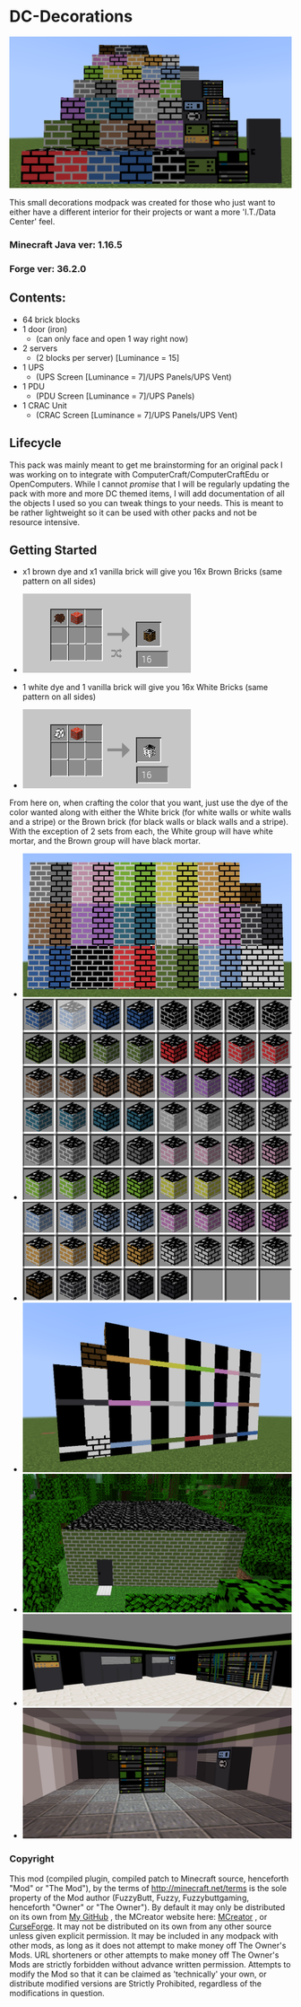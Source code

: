 # DC-Decorations
![BrickDisplay4](/Display/display4.png)

This small decorations modpack was created for those who just want to either have a different interior for their projects or want a more 'I.T./Data Center' feel.

### Minecraft Java ver: 1.16.5
### Forge ver: 36.2.0

## Contents:
* 64 brick blocks
* 1 door (iron)
  * (can only face and open 1 way right now)
* 2 servers
  * (2 blocks per server) [Luminance = 15]
* 1 UPS 
  * (UPS Screen [Luminance = 7]/UPS Panels/UPS Vent)
* 1 PDU 
  * (PDU Screen [Luminance = 7]/UPS Panels)
* 1 CRAC Unit 
  * (CRAC Screen [Luminance = 7]/UPS Panels/UPS Vent)

## Lifecycle
This pack was mainly meant to get me brainstorming for an original pack I was working on to integrate with ComputerCraft/ComputerCraftEdu or OpenComputers.
While I cannot *promise* that I will be regularly updating the pack with more and more DC themed items, I will add documentation of all the objects I used so
you can tweak things to your needs.  This is meant to be rather lightweight so it can be used with other packs and not be resource intensive. 

## Getting Started

* x1 brown dye and x1 vanilla brick will give you 16x Brown Bricks (same pattern on all sides)
* ![BasicBrownBrick](/Display/BasicBrownBrick.png)

* 1 white dye and 1 vanilla brick will give you 16x White Bricks (same pattern on all sides)
* ![BasicWhiteBrick](/Display/BasicWhiteBrick.png)

From here on, when crafting the color that you want, just use the dye of the color wanted along with either the White brick (for white walls or white walls and a stripe) or the Brown brick (for black walls or black walls and a stripe).  With the exception of 2 sets from each, the White group will have white mortar, and the Brown group will have black mortar.


* ![BrickDisplay1](/Display/display1.jpg)
* ![BrickDisplay2](/Display/display2.png)
* ![BrickDisplay3](/Display/display3.png)
* ![WallDisplay](/Display/display5.png)
* ![OutsideExample](/Display/Outside.png)
* ![DaytimeInside](/Display/UPSCDUPDU.png)
* ![NighttimeInside](/Display/UPSCDUPDU2.png)

### Copyright

This mod (compiled plugin, compiled patch to Minecraft source, henceforth "Mod" or "The Mod"), by the terms of http://minecraft.net/terms is the sole property of the Mod author (FuzzyButt, Fuzzy, Fuzzybuttgaming, henceforth "Owner" or "The Owner"). By default it may only be distributed on its own from [My GitHub](https://github.com/ChrisCraddock/DC-Decorations) , the MCreator website here: [MCreator](https://mcreator.net/modification/80086/dc-decorations) , or [CurseForge](https://www.curseforge.com/minecraft/mc-mods/dc-decorations). It may not be distributed on its own from any other source unless given explicit permission. It may be included in any modpack with other mods, as long as it does not attempt to make money off The Owner's Mods. URL shorteners or other attempts to make money off The Owner's Mods are strictly forbidden without advance written permission. Attempts to modify the Mod so that it can be claimed as 'technically' your own, or distribute modified versions are Strictly Prohibited, regardless of the modifications in question.
